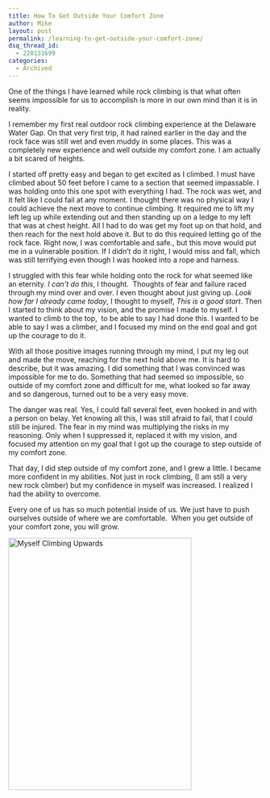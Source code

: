 ```yaml
---
title: How To Get Outside Your Comfort Zone
author: Mike
layout: post
permalink: /learning-to-get-outside-your-comfort-zone/
dsq_thread_id:
  - 220131699
categories:
  - Archived
---
```

One of the things I have learned while rock climbing is that what often seems impossible for us to accomplish is more in our own mind than it is in reality.

I remember my first real outdoor rock climbing experience at the Delaware Water Gap. On that very first trip, it had rained earlier in the day and the rock face was still wet and even muddy in some places. This was a completely new experience and well outside my comfort zone. I am actually a bit scared of heights.

I started off pretty easy and began to get excited as I climbed. I must have climbed about 50 feet before I came to a section that seemed impassable. I was holding onto this one spot with everything I had. The rock was wet, and it felt like I could fail at any moment. I thought there was no physical way I could achieve the next move to continue climbing. It required me to lift my left leg up while extending out and then standing up on a ledge to my left that was at chest height. All I had to do was get my foot up on that hold, and then reach for the next hold above it. But to do this required letting go of the rock face. Right now, I was comfortable and safe., but this move would put me in a vulnerable position. If I didn&#8217;t do it right, I would miss and fall, which was still terrifying even though I was hooked into a rope and harness.<!--more-->

I struggled with this fear while holding onto the rock for what seemed like an eternity. *I can’t do this*, I thought.  Thoughts of fear and failure raced through my mind over and over. I even thought about just giving up. *Look how far I already came today*, I thought to myself, *This is a good start*. Then I started to think about my vision, and the promise I made to myself. I wanted to climb to the top,  to be able to say I had done this. I wanted to be able to say I was a climber, and I focused my mind on the end goal and got up the courage to do it.

With all those positive images running through my mind, I put my leg out and made the move, reaching for the next hold above me. It is hard to describe, but it was amazing. I did something that I was convinced was impossible for me to do. Something that had seemed so impossible, so outside of my comfort zone and difficult for me, what looked so far away and so dangerous, turned out to be a very easy move.

The danger was real. Yes, I could fall several feet, even hooked in and with a person on belay. Yet knowing all this, I was still afraid to fail, that I could still be injured. The fear in my mind was multiplying the risks in my reasoning. Only when I suppressed it, replaced it with my vision, and focused my attention on my goal that I got up the courage to step outside of my comfort zone.

That day, I did step outside of my comfort zone, and I grew a little. I became more confident in my abilities. Not just in rock climbing, (I am still a very new rock climber) but my confidence in myself was increased. I realized I had the ability to overcome.

Every one of us has so much potential inside of us. We just have to push ourselves outside of where we are comfortable.  When you get outside of your comfort zone, you will grow.

<img class="alignnone" src="http://farm3.static.flickr.com/2575/4017426137_5a534acc3d.jpg" alt="Myself Climbing Upwards" width="363" height="500" />